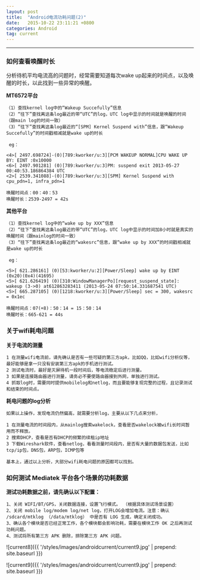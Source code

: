 ```yaml
---
layout: post
title:  "Android电流功耗问题(2)"
date:   2015-10-22 23:11:21 +0800
categories: Android
tag: current
---
```


-----------------------

### 如何查看唤醒时长

分析待机平均电流高的问题时，经常需要知道每次wake up起来的时间点，以及唤醒的时长，以此找到一些异常的唤醒。

**MT6572平台**

    （1）查找kernel log中的“Wakeup Succefully”信息
    （2）“往下”查找离这条log最近的带“UTC”的log，UTC log中显示的时间就是唤醒的时间（跟main log的时间一致）
    （3）“往下”查找离这条log最近的“[SPM] Kernel Suspend with”信息，跟“Wakeup Succefully”的时间戳相减就是wake up的时长
 
     eg：
```
<4>[ 2497.698724]-(0)[789:kworker/u:3][PCM WAKEUP NORMAL]CPU WAKE UP BY: EINT :0x10000
<6>[ 2497.901281] (0)[789:kworker/u:3]PM: suspend exit 2013-05-27 00:40:53.186864384 UTC
<2>[ 2539.341088]-(0)[789:kworker/u:3][SPM] Kernel Suspend with cpu_pdn=1, infra_pdn=1
```

    唤醒时间点：00：40：53
    唤醒时长：2539-2497 = 42s


**其他平台**

    （1）查找kernel log中的“wake up by XXX”信息
    （2）“往下”查找离这条log最近的带“UTC”的log，UTC log中显示的时间加8小时就是真实的唤醒时间（跟mainlog的时间一致）
    （3）“往下”查找离这条log最近的“wakesrc”信息，跟“wake up by XXX”的时间戳相减就是wake up的时长

     eg：
```
<5>[ 621.286161] (0)[53:kworker/u:2][Power/Sleep] wake up by EINT (0x20)(0x4)(41695)
<5>[ 621.626419] (0)[310:WindowManagerPo][request_suspend_state]: wakeup (3->0) at612863283411 (2013-05-24 07:50:14.331687541 UTC)
<5>[ 665.287105] (0)[1218:kworker/u:3][Power/Sleep] sec = 300, wakesrc = 0x1ec
```
    唤醒时间点：07(+8)：50：14 = 15：50：14
    唤醒时长：665-621 = 44s


### 关于wifi耗电问题

**关于电流的测量**

    1 在测量wifi电流前，请先确认是否有一些可疑的第三方apk，比如QQ，比如wifi分析仪等，最好能够是拿一只没有安装第三方apk的手机进行测试。
    2 测试电流时，最好是灭屏待机一段时间后，等电流稳定后进行测量。
    3 如果是连接路由器进行测量，请务必不要使路由器接到外网，单独进行测试。
    4 抓取log时，需要同时提供mobilelog和netlog，而且要能够复现完整的过程，且记录测试和结束的时间点。

**耗电问题的log分析**

    如果以上操作，发现电流仍然偏高，就需要分析log，主要从以下几点来分析，

    1 在测量电流的时间段内，从mainlog搜索wakelock，查看是否wakelock被wifi长时间暂用而不释放。
    2 搜索DHCP，查看是否有DHCP的频繁的续租ip地址
    3 下载Wireshark软件，查看netlog，看看测量时间段内，是否有大量的数据包发送，比如tcp/ip包，DNS包，ARP包，ICMP包等

    基本上，通过以上分析，大部分wifi耗电问题的原因都可以找到。




### 如何测试 Mediatek 平台各个场景的功耗数据

**测试功耗数据之前，请先确认以下配置：**

    1、关闭 WIFI/BT/GPS，关闭数据连接，设置飞行模式。 （根据具体测试场景设置）
    2、关闭 mobile log/modem log/net log，打开LOG会增加电流。注意：确认 /sdcard/mtklog （/data/mtklog） 中是否有 LOG 生成，确定关闭成功。
    3、确认各个模块是否已经正常工作，各个模块都会影响功耗，需要在模块工作 OK 之后再测试功耗问题。
    4、测试将所有第三方 APK 删除，排除第三方 APK 问题。

![current8]({{ '/styles/images/androidcurrent/current9.jpg' | prepend: site.baseurl  }})

![current9]({{ '/styles/images/androidcurrent/current9.jpg' | prepend: site.baseurl  }})    
